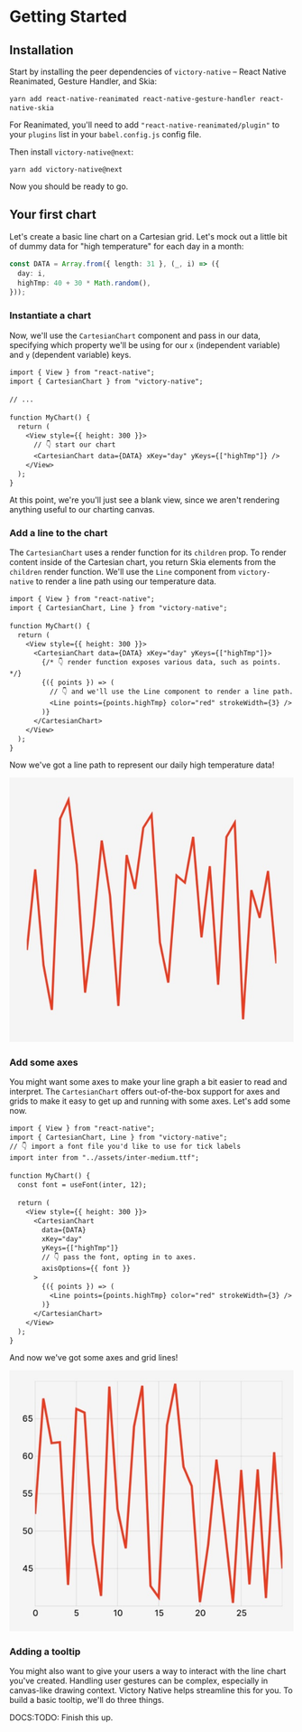 # Getting Started

## Installation

Start by installing the peer dependencies of `victory-native` – React Native Reanimated, Gesture Handler, and Skia:

```shell
yarn add react-native-reanimated react-native-gesture-handler react-native-skia
```

For Reanimated, you'll need to add `"react-native-reanimated/plugin"` to your `plugins` list in your `babel.config.js` config file.

Then install `victory-native@next`:

```shell
yarn add victory-native@next
```

Now you should be ready to go.

## Your first chart

Let's create a basic line chart on a Cartesian grid. Let's mock out a little bit of dummy data for "high temperature" for each day in a month:

```ts
const DATA = Array.from({ length: 31 }, (_, i) => ({
  day: i,
  highTmp: 40 + 30 * Math.random(),
}));
```

### Instantiate a chart

Now, we'll use the `CartesianChart` component and pass in our data, specifying which property we'll be using for our `x` (independent variable) and `y` (dependent variable) keys.

```tsx
import { View } from "react-native";
import { CartesianChart } from "victory-native";

// ...

function MyChart() {
  return (
    <View style={{ height: 300 }}>
      // 👇 start our chart
      <CartesianChart data={DATA} xKey="day" yKeys={["highTmp"]} />
    </View>
  );
}
```

At this point, we're you'll just see a blank view, since we aren't rendering anything useful to our charting canvas.

### Add a line to the chart

The `CartesianChart` uses a render function for its `children` prop. To render content inside of the Cartesian chart, you return Skia elements from the `children` render function. We'll use the `Line` component from `victory-native` to render a line path using our temperature data.

```tsx
import { View } from "react-native";
import { CartesianChart, Line } from "victory-native";

function MyChart() {
  return (
    <View style={{ height: 300 }}>
      <CartesianChart data={DATA} xKey="day" yKeys={["highTmp"]}>
        {/* 👇 render function exposes various data, such as points. */}
        {({ points }) => (
          // 👇 and we'll use the Line component to render a line path.
          <Line points={points.highTmp} color="red" strokeWidth={3} />
        )}
      </CartesianChart>
    </View>
  );
}
```

Now we've got a line path to represent our daily high temperature data!

<div style={{ maxWidth: 400, margin: "0px auto" }}>

![Screenshot of the line chart generated from the code above](./assets/getting-started-line.jpg)

</div>

### Add some axes

You might want some axes to make your line graph a bit easier to read and interpret. The `CartesianChart` offers out-of-the-box support for axes and grids to make it easy to get up and running with some axes. Let's add some now.

```tsx
import { View } from "react-native";
import { CartesianChart, Line } from "victory-native";
// 👇 import a font file you'd like to use for tick labels
import inter from "../assets/inter-medium.ttf";

function MyChart() {
  const font = useFont(inter, 12);

  return (
    <View style={{ height: 300 }}>
      <CartesianChart
        data={DATA}
        xKey="day"
        yKeys={["highTmp"]}
        // 👇 pass the font, opting in to axes.
        axisOptions={{ font }}
      >
        {({ points }) => (
          <Line points={points.highTmp} color="red" strokeWidth={3} />
        )}
      </CartesianChart>
    </View>
  );
}
```

And now we've got some axes and grid lines!

<div style={{ maxWidth: 400, margin: "0px auto" }}>

![Screenshot of the line chart generated from the code above](./assets/getting-started-axes.jpg)

</div>

### Adding a tooltip

You might also want to give your users a way to interact with the line chart you've created. Handling user gestures can be complex, especially in canvas-like drawing context. Victory Native helps streamline this for you. To build a basic tooltip, we'll do three things.

DOCS:TODO: Finish this up.
